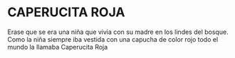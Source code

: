 # CAPERUCITA ROJA

Erase que se era una niña que vivia con su madre en los lindes del bosque.
Como la niña siempre iba vestida con una capucha de color rojo todo el mundo la llamaba Caperucita Roja
